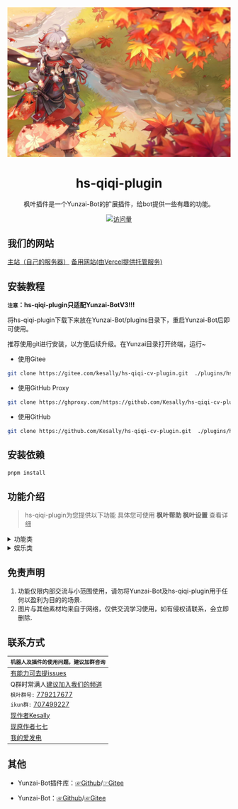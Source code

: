 
<div align="center">
  <img src="resources/README.md图片/0.jpg" alt="枫叶" width = "1326">

<h1>hs-qiqi-plugin</h1>

枫叶插件是一个Yunzai-Bot的扩展插件，给bot提供一些有趣的功能。

</div>
<div align="center">

[![访问量](https://profile-counter.glitch.me/hs-qiqi-cv-plugin/count.svg)](https://gitee.com/kesally/hs-qiqi-cv-plugin.git)

</div>

## 我们的网站

[主站（自己的服务器）](https://kesally.ren/)
[备用网站(由Vercel提供托管服务)](https://kesally.eu.org/)

## 安装教程

**`注意`：hs-qiqi-plugin只适配Yunzai-BotV3!!!**

将hs-qiqi-plugin下载下来放在Yunzai-Bot/plugins目录下，重启Yunzai-Bot后即可使用。

推荐使用git进行安装，以方便后续升级。在Yunzai目录打开终端，运行~

- 使用Gitee

```sh
git clone https://gitee.com/kesally/hs-qiqi-cv-plugin.git  ./plugins/hs-qiqi-plugin
```

- 使用GitHub Proxy

```sh
git clone https://ghproxy.com/https://github.com/Kesally/hs-qiqi-cv-plugin.git  ./plugins/hs-qiqi-plugin
```

- 使用GitHub

```sh
git clone https://github.com/Kesally/hs-qiqi-cv-plugin.git  ./plugins/hs-qiqi-plugin
```

## 安装依赖

```sh
pnpm install
```

## 功能介绍

> hs-qiqi-plugin为您提供以下功能
> 具体您可使用 **枫叶帮助  枫叶设置**  查看详细

<details>
  <summary>功能类</summary>

- 原神语音.js

  - xx语音

  - 高清语音(开启|关闭)

  - xx语音列表

- 绑定
  
- 全部/所有抽卡记录

- 视频解析.js

  - 【腾讯视频链接】

  - 拼接+【各类大视频平台链接】

- 只听主人的话.js

  - 只听我的

  - 听大家的

- 戳一戳语音.js

  - 【戳一戳机器人发送消息】
- news.js

  - 【查看今日新闻】

- 现在时间.js

  - 【查看现在的时间，无用功能+1】

- 禁言.js

  - 闭嘴@某人

  - 放开@某人

</details>
<details>
  <summary>娱乐类</summary>

- 丁真，小黑子.js

  - 丁真帮助

  - 一眼丁真

  - 芝士雪豹

  - 鲲鲲

  - 鸡你太美

- R18.js

  - sese

    - 枫叶sese帮助

    - se图撤回时间

- 数字炸弹

  - 数字炸弹（中级/高级/地狱/炼狱）

  - 结束数字炸弹

  - (关闭|开启)数字炸弹涩涩

- 随机类游戏

  - 今日运气

  - 群友老婆/老公

  - 娶群主

  - 开奖

- 青年大学习.js

  - 获取本期青年大学习完成图片，以假乱真

- 这周讨伐谁.js

  - 随机帮你选出这周讨伐谁，选择恐惧症的福音

- 随机图片

  - 监听发言并发出随机的图片

</details>

## 免责声明

1. 功能仅限内部交流与小范围使用，请勿将Yunzai-Bot及hs-qiqi-plugin用于任何以盈利为目的的场景.
2. 图片与其他素材均来自于网络，仅供交流学习使用，如有侵权请联系，会立即删除.

## 联系方式

<div align="center">

| `机器人及插件的使用问题，建议加群咨询`|
| ------------- |
|[有能力可去提issues](https://gitee.com/kesally/hs-qiqi-cv-plugin/issues)|
|Q群时常满人[建议加入我们的频道](https://pd.qq.com/s/13ptnp2ew)|
|  `枫叶群号:` [779217677](https://jq.qq.com/?_wv=1027&k=QfzmOyLZ)|
|  `ikun群:` [707499227](https://jq.qq.com/?_wv=1027&k=yTbA4lk6)|
|[现作者Kesally](https://gitee.com/kesally)|
|[现原作者七七](https://gitee.com/fengyeplugin)|
|[我的爱发电](http://afdian.net/a/Kesally)|
</div>

## 其他

- Yunzai-Bot插件库：[☞Github](https://github.com/yhArcadia/Yunzai-Bot-plugins-index)/[☞Gitee](https://gitee.com/yhArcadia/Yunzai-Bot-plugins-index)

- Yunzai-Bot：[☞Github](https://github.com/Le-niao/Yunzai-Bot)/[☞Gitee](https://gitee.com/Le-niao/Yunzai-Bot)
